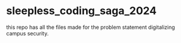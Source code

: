 # sleepless_coding_saga_2024
this repo has all the files made for the problem statement digitalizing campus security.  
